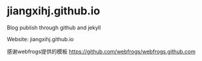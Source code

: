 jiangxihj.github.io
===================

Blog publish through github and jekyll

Website: jiangxihj.github.io

感谢webfrogs提供的模板 https://github.com/webfrogs/webfrogs.github.com

